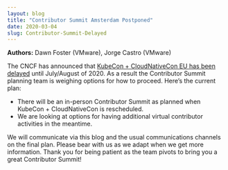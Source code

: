 ```yaml
---
layout: blog
title: "Contributor Summit Amsterdam Postponed"
date: 2020-03-04
slug: Contributor-Summit-Delayed
---
```


**Authors:** Dawn Foster (VMware), Jorge Castro (VMware) 

The CNCF has announced that [KubeCon + CloudNativeCon EU has been delayed](https://events.linuxfoundation.org/kubecon-cloudnativecon-europe/attend/novel-coronavirus-update/) until July/August of 2020. As a result the Contributor Summit planning team is weighing options for how to proceed. Here’s the current plan:

- There will be an in-person Contributor Summit as planned when KubeCon + CloudNativeCon is rescheduled.
- We are looking at options for having additional virtual contributor activities in the meantime. 

We will communicate via this blog and the usual communications channels on the final plan. Please bear with us as we adapt when we get more information. Thank you for being patient as the team pivots to bring you a great Contributor Summit!
